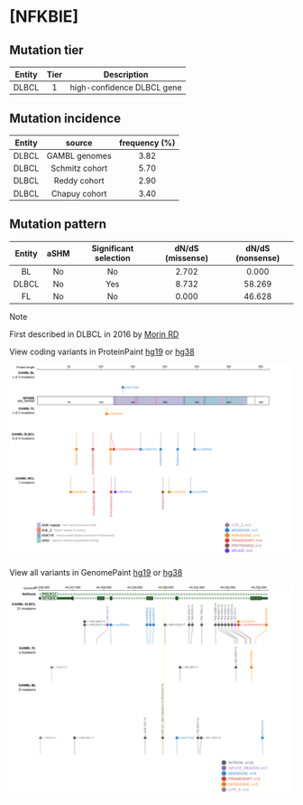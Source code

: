 # [NFKBIE]

## Mutation tier

|Entity|Tier|Description               |
|:------:|:----:|--------------------------|
|DLBCL |1   |high-confidence DLBCL gene|
## Mutation incidence

|Entity|source        |frequency (%)|
|:------:|:--------------:|:-------------:|
|DLBCL |GAMBL genomes |3.82         |
|DLBCL |Schmitz cohort|5.70         |
|DLBCL |Reddy cohort  |2.90         |
|DLBCL |Chapuy cohort |3.40         |

## Mutation pattern

|Entity|aSHM|Significant selection|dN/dS (missense)|dN/dS (nonsense)|
|:------:|:----:|:---------------------:|:----------------:|:----------------:|
|BL    |No  |No                   |2.702           | 0.000          |
|DLBCL |No  |Yes                  |8.732           |58.269          |
|FL    |No  |No                   |0.000           |46.628          |


> [!NOTE]
> First described in DLBCL in 2016 by [Morin RD](https://pubmed.ncbi.nlm.nih.gov/26647218)


View coding variants in ProteinPaint [hg19](https://www.bcgsc.ca/downloads/morinlab/GAMBL/test/genes/NFKBIE_protein.html)  or [hg38](https://www.bcgsc.ca/downloads/morinlab/GAMBL/test/genes/NFKBIE_protein_hg38.html)

![image](images/proteinpaint/NFKBIE_NM_004556.svg)

View all variants in GenomePaint [hg19](https://www.bcgsc.ca/downloads/morinlab/GAMBL/test/genes/NFKBIE.html)  or [hg38](https://www.bcgsc.ca/downloads/morinlab/GAMBL/test/genes/NFKBIE_hg38.html)

![image](images/proteinpaint/NFKBIE.svg)
